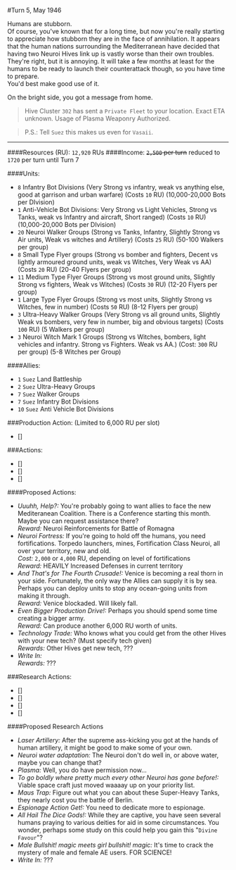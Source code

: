 #Turn 5, May 1946

Humans are stubborn.  
Of course, you've known that for a long time, but now you're really starting to appreciate how stubborn they are in the face of annihilation. It appears that the human nations surrounding the Mediterranean have decided that having two Neuroi Hives link up is vastly worse than their own troubles.  
They're right, but it is annoying. It will take a few months at least for the humans to be ready to launch their counterattack though, so you have time to prepare.  
You'd best make good use of it.  

On the bright side, you got a message from home.  


>Hive Cluster `302` has sent a `Private Fleet` to your location. Exact ETA unknown. Usage of Plasma Weaponry Authorized.

>P.S.: Tell `Suez` this makes us even for `Vasaii`.

---
####Resources (RU): `12,920` RUs
####Income: ~~`2,500` per turn~~ reduced to `1720` per turn until Turn 7

####Units:
- `8` Infantry Bot Divisions (Very Strong vs infantry, weak vs anything else, good at garrison and urban warfare) (Costs `10` RU) (10,000-20,000 Bots per DIvision)
- `1` Anti-Vehicle Bot Divisions: Very Strong vs Light Vehicles, Strong vs Tanks, weak vs Infantry and aircraft, Short ranged) (Costs `10` RU) (10,000-20,000 Bots per DIvision)
- `20` Neuroi Walker Groups (Strong vs Tanks, Infantry, Slightly Strong vs Air units, Weak vs witches and Artillery) (Costs `25` RU) (50-100 Walkers per group)
- `8` Small Type Flyer groups (Strong vs bomber and fighters, Decent vs lightly armoured ground units, weak vs Witches, Very Weak vs AA) (Costs `20` RU) (20-40 Flyers per group)
- `11` Medium Type Flyer Groups (Strong vs most ground units, Slightly Strong vs fighters, Weak vs Witches) (Costs `30` RU) (12-20 Flyers per group)
- `1` Large Type Flyer Groups (Strong vs most units, Slightly Strong vs Witches, few in number) (Costs `50` RU) (8-12 Flyers per group)
- `3` Ultra-Heavy Walker Groups (Very Strong vs all ground units, Slightly Weak vs bombers, very few in number, big and obvious targets) (Costs `100` RU) (5 Walkers per group)
- `3` Neuroi Witch Mark 1 Groups (Strong vs Witches, bombers, light vehicles and infantry. Strong vs Fighters. Weak vs AA.) (Cost: `300` RU per group) (5-8 Witches per Group)

####Allies:
- `1` `Suez` Land Battleship
- `2` `Suez` Ultra-Heavy Groups
- `7` `Suez` Walker Groups
- `7` `Suez` Infantry Bot Divisions
- `10` `Suez` Anti Vehicle Bot Divisions


###Production Action: (Limited to 6,000 RU per slot)
- []

###Actions:
- []
- []
- []

####Proposed Actions:
- *Uuuhh, Help?:* You're probably going to want allies to face the new Mediteranean Coalition. There is a Conference starting this month. Maybe you can request assistance there?  
*Reward:* Neuroi Reinforcements for Battle of Romagna  
- *Neuroi Fortress:* If you're going to hold off the humans, you need fortifications. Torpedo launchers, mines, Fortification Class Neuroi, all over your territory, new and old.  
*Cost:* `2,000` or `4,000` RU, depending on level of fortifications  
*Reward:* HEAVILY Increased Defenses in current territory
- *And That's for The Fourth Crusade!:* Venice is becoming a real thorn in your side. Fortunately, the only way the Allies can supply it is by sea. Perhaps you can deploy units to stop any ocean-going units from making it through.  
*Reward:* Venice blockaded. Will likely fall.
- *Even Bigger Production Drive!:* Perhaps you should spend some time creating a bigger army.  
*Reward:* Can produce another 6,000 RU worth of units.
- *Technology Trade:* Who knows what you could get from the other Hives with your new tech? (Must specify tech given)  
*Rewards:* Other Hives get new tech, ???
- *Write In:*  
*Rewards:* ???

###Research Actions:
- []
- []
- []
- []

####Proposed Research Actions
- *Laser Artillery:* After the supreme ass-kicking you got at the hands of human artillery, it might be good to make some of your own.
- *Neuroi water adaptation:* The Neuroi don't do well in, or above water, maybe you can change that?
- *Plasma:* Well, you do have permission now...
- *To go boldly where pretty much every other Neuroi has gone before!:* Viable space craft just moved waaaay up on your priority list.
- *Maus Trap:* Figure out what you can about these Super-Heavy Tanks, they nearly cost you the battle of Berlin.
- *Espionage Action Get!:* You need to dedicate more to espionage.
- *All Hail The Dice Gods!:* While they are captive, you have seen several humans praying to various deities for aid in some circumstances. You wonder, perhaps some study on this could help you gain this "`Divine Favour`"?
- *Male Bullshit! magic meets girl bullshit! magic:* It's time to crack the mystery of male and female AE users. FOR SCIENCE!
- *Write In:* ???
